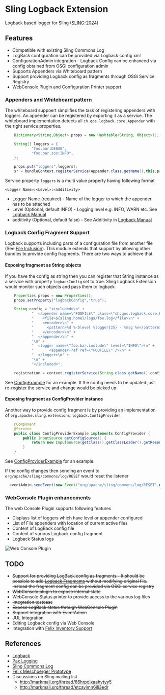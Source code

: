 # Sling Logback Extension

Logback based logger for Sling ([SLING-2024](https://issues.apache.org/jira/browse/SLING-2024))

## Features

* Compatible with existing Sling Commons Log
* LogBack configuration can be provided via Logback config xml
* ConfigurationAdmin integration - Logback Config can be enhanced via config obtained from
  OSGi configuration admin
* Supports Appenders via Whiteboard pattern
* Support providing Logback config as fragments through OSGi Service Registry
* WebConsole Plugin and Configuration Printer support

### Appenders and Whiteboard pattern

The whiteboard suppoert simplifies the task of registering appenders with loggers. An appender
can be  registered by exporting it as a service. The whiteboard implementation detects all
`ch.qos.logback.core.Appender` with the right service properties.

```java
    Dictionary<String,Object> props = new Hashtable<String, Object>();

    String[] loggers = {
            "foo.bar:DEBUG",
            "foo.bar.zoo:INFO",
    };

    props.put("loggers",loggers);
    sr = bundleContext.registerService(Appender.class.getName(),this,props);
```

Service property `loggers` is a multi value property having following format

    <Logger Name>:<Level>:<additivity>

* Logger Name (required) - Name of the logger to which the appender has to be attached
* Level (Optional, default INFO) - Logging level e.g. INFO, WARN etc. See [Logback Manual][1]
* additivity (Optional, default false) - See Additivity in [Logback Manual][2]

### Logback Config Fragment Support

Logback supports including parts of a configuration file from another file (See [File Inclusion][4]). This module
extends that support by allowing other bundles to provide config fragments. There are two ways to achieve that

#### Exposing fragment as String objects

If you have the config as string then you can register that String instance as a service with property `logbackConfig`
set to true. Sling Logback Extension would monitor such objects and pass them to logback

```java
    Properties props = new Properties();
    props.setProperty("logbackConfig","true");

    String config = "<included>\n" +
            "  <appender name=\"FOOFILE\" class=\"ch.qos.logback.core.FileAppender\">\n" +
            "    <file>${sling.home}/logs/foo.log</file>\n" +
            "    <encoder>\n" +
            "      <pattern>%d %-5level %logger{35} - %msg %n</pattern>\n" +
            "    </encoder>\n" +
            "  </appender>\n" +
            "\n" +
            "  <logger name=\"foo.bar.include\" level=\"INFO\">\n" +
            "       <appender-ref ref=\"FOOFILE\" />\n" +
            "  </logger>\n" +
            "\n" +
            "</included>";

    registration = context.registerService(String.class.getName(),config,props);
```

See [ConfigExample][5] for an example. If the config needs to be updated just re-register the service and
change would be picked up

#### Exposing fragment as ConfigProvider instance

Another way to provide config fragment is by providing an implementation of `org.apache.sling.extensions.logback.ConfigProvider`

```java
    @Component
    @Service
    public class ConfigProviderExample implements ConfigProvider {
        public InputSource getConfigSource() {
            return new InputSource(getClass().getClassLoader().getResourceAsStream("foo-config.xml"));
        }
    }
```

See [ConfigProviderExample][6] for an example.

If the config changes then sending an event to `org/apache/sling/commons/log/RESET` would reset the listener

```java
  eventAdmin.sendEvent(new Event("org/apache/sling/commons/log/RESET",new Properties()));
```

### WebConsole Plugin enhancements

The web Console Plugin supports following features

* Displays list of loggers which have level or appender configured
* List of File appenders with location of current active files
* Content of LogBack config file
* Content of various Logback config fragment
* Logback Status logs

![Web Console Plugin](http://chetanmeh.github.com/images/sling-log-support.png)

## TODO

* ~~Support for providing LogBack config as fragments - It should be possible to add [Logback Fragments][4]
  without modifying original file. Instead the fragment config can be provided via OSGi service registry~~
* ~~WebConsole plugin to expose internal state~~
* ~~WebConsole Status printer to provide access to the various log files~~
* ~~Integration testcase~~
* ~~Expose LogBack status through WebConsole Plugin~~
* ~~Support integration with EventAdmin~~
* JUL Integration
* Editing Logback config via Web Console
* Integration with [Felix Inventory Support][7]

## References

 * [Logback](http://logback.qos.ch/)
 * [Pax Logging](https://github.com/ops4j/org.ops4j.pax.logging/tree/master/pax-logging-logback)
 * [Sling Commons Log](http://sling.apache.org/site/logging.html)
 * [Felix Meschberger Prototype](https://svn.apache.org/repos/asf/sling/whiteboard/fmeschbe/logback/)
 * Discussions on Sling mailing list
     * http://markmail.org/thread/66hrpdixaahvtyy5
     * http://markmail.org/thread/etcayimn6ili3edr


[1]: http://logback.qos.ch/manual/configuration.html#loggerElement
[2]: http://logback.qos.ch/manual/architecture.html#AppendersAndLayouts
[3]: https://github.com/chetanmeh/sling-logback/blob/master/example/src/main/java/org/apache/sling/examples/logback/FilteringAppender.java
[4]: http://logback.qos.ch/manual/configuration.html#fileInclusion
[5]: https://github.com/chetanmeh/sling-logback/blob/master/example/src/main/java/org/apache/sling/examples/logback/ConfigExample.java
[6]: https://github.com/chetanmeh/sling-logback/blob/master/example/src/main/java/org/apache/sling/examples/logback/ConfigProviderExample.java
[7]: http://felix.apache.org/documentation/subprojects/apache-felix-inventory.html
